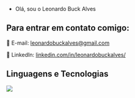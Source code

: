 - Olá, sou o Leonardo Buck Alves

## Para entrar em contato comigo:

📧 E-mail: leonardobuckalves@gmail.com

💼 LinkedIn: [linkedin.com/in/leonardobuckalves/](https://www.linkedin.com/in/leonardobuckalves)

## Linguagens e Tecnologias

 <img src="https://skillicons.dev/icons?i=cs,js,html,css,git,github" />





